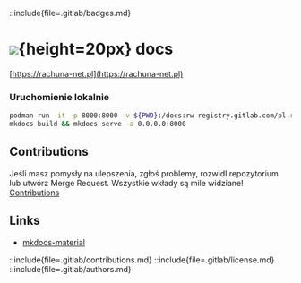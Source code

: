 ::include{file=.gitlab/badges.md}
# ![](https://gitlab.com/pl.rachuna-net/infrastructure/terraform/modules/gitlab-project/-/raw/master/images/docs.png){height=20px} docs

[https://rachuna-net.pl](https://rachuna-net.pl)

### Uruchomienie lokalnie

```bash
podman run -it -p 8000:8000 -v ${PWD}:/docs:rw registry.gitlab.com/pl.rachuna-net/containers/mkdocs:1.0.0 bash
mkdocs build && mkdocs serve -a 0.0.0.0:8000
```

## Contributions
Jeśli masz pomysły na ulepszenia, zgłoś problemy, rozwidl repozytorium lub utwórz Merge Request. Wszystkie wkłady są mile widziane!
[Contributions](CONTRIBUTING.md)

## Links
- [mkdocs-material](https://squidfunk.github.io/mkdocs-material/reference)
  
::include{file=.gitlab/contributions.md}
::include{file=.gitlab/license.md}
::include{file=.gitlab/authors.md}

